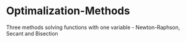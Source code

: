 # Optimalization-Methods
Three methods solving functions with one variable - Newton-Raphson, Secant and Bisection
